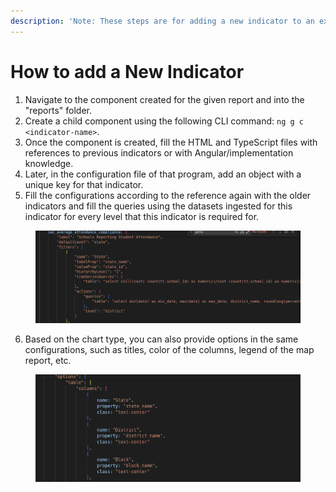 ```yaml
---
description: 'Note: These steps are for adding a new indicator to an existing program'
---
```


# How to add a New Indicator

1. Navigate to the component created for the given report and into the "reports" folder.
2. Create a child component using the following CLI command: `ng g c <indicator-name>`.
3. Once the component is created, fill the HTML and TypeScript files with references to previous indicators or with Angular/implementation knowledge.
4. Later, in the configuration file of that program, add an object with a unique key for that indicator.
5. Fill the configurations according to the reference again with the older indicators and fill the queries using the datasets ingested for this indicator for every level that this indicator is required for.

<figure><img src="../../../.gitbook/assets/image (36).png" alt=""><figcaption></figcaption></figure>

6. Based on the chart type, you can also provide options in the same configurations, such as titles, color of the columns, legend of the map report, etc.

<figure><img src="../../../.gitbook/assets/image (1) (1) (1).png" alt=""><figcaption></figcaption></figure>
